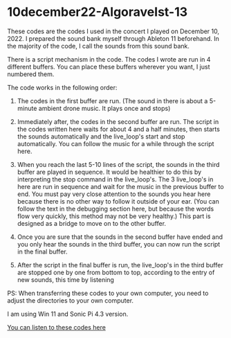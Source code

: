 # 10december22-AlgoraveIst-13
These codes are the codes I used in the concert I played on December 10, 2022. I prepared the sound bank myself through Ableton 11 beforehand. In the majority of the code, I call the sounds from this sound bank.

There is a script mechanism in the code. The codes I wrote are run in 4 different buffers. You can place these buffers wherever you want, I just numbered them.

The code works in the following order:

1. The codes in the first buffer are run. (The sound in there is about a 5-minute ambient drone music. It plays once and stops)

2. Immediately after, the codes in the second buffer are run. The script in the codes written here waits for about 4 and a half minutes, then starts the sounds automatically and the live_loop's start and stop automatically. You can follow the music for a while through the script here.

3. When you reach the last 5-10 lines of the script, the sounds in the third buffer are played in sequence. It would be healthier to do this by interpreting the stop command in the live_loop's. The 3 live_loop's in here are run in sequence and wait for the music in the previous buffer to end. You must pay very close attention to the sounds you hear here because there is no other way to follow it outside of your ear. (You can follow the text in the debugging section here, but because the words flow very quickly, this method may not be very healthy.) This part is designed as a bridge to move on to the other buffer.

4. Once you are sure that the sounds in the second buffer have ended and you only hear the sounds in the third buffer, you can now run the script in the final buffer.

5. After the script in the final buffer is run, the live_loop's in the third buffer are stopped one by one from bottom to top, according to the entry of new sounds, this time by listening

PS: When transferring these codes to your own computer, you need to adjust the directories to your own computer.

I am using Win 11 and Sonic Pi 4.3 version.


<a href="https://on.soundcloud.com/n9YYL">You can listen to these codes here</a>
